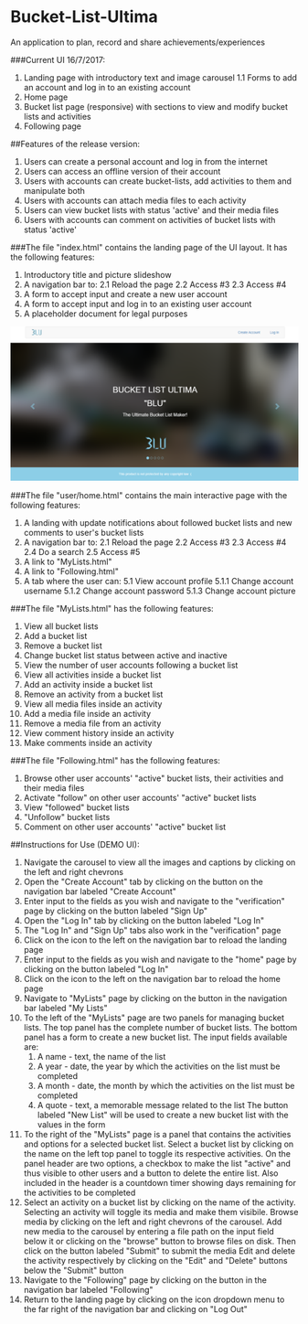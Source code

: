 
# Bucket-List-Ultima
An application to plan, record and share achievements/experiences

###Current UI 16/7/2017:
1. Landing page with introductory text and image carousel
    1.1 Forms to add an account and log in to an existing account
2. Home page
3. Bucket list page (responsive) with sections to view and modify bucket lists and activities
4. Following page

##Features of the release version:
1. Users can create a personal account and log in from the internet
2. Users can access an offline version of their account
3. Users with accounts can create bucket-lists, add activities to them and manipulate both
4. Users with accounts can attach media files to each activity
5. Users can view bucket lists with status 'active' and their media files
6. Users with accounts can comment on activities of bucket lists with status 'active'

###The file "index.html" contains the landing page of the UI layout. It has the following features:
1. Introductory title and picture slideshow
2. A navigation bar to:
    2.1 Reload the page
    2.2 Access #3
    2.3 Access #4
3. A form to accept input and create a new user account
4. A form to accept input and log in to an existing user account
5. A placeholder document for legal purposes

![alt text](progress_images/landing2.png "Landing Page - Home")

###The file "user/home.html" contains the main interactive page with the following features:
1. A landing with update notifications about followed bucket lists and new comments to user's bucket lists
2. A navigation bar to:
    2.1 Reload the page
    2.2 Access #3
    2.3 Access #4
    2.4 Do a search
    2.5 Access #5
3. A link to "MyLists.html"
4. A link to "Following.html" 
5. A tab where the user can:
    5.1 View account profile
        5.1.1 Change account username
        5.1.2 Change account password
        5.1.3 Change account picture
    

###The file "MyLists.html" has the following features:
1. View all bucket lists
2. Add a bucket list
3. Remove a bucket list
4. Change bucket list status between active and inactive
5. View the number of user accounts following a bucket list
6. View all activities inside a bucket list
7. Add an activity inside a bucket list
8. Remove an activity from a bucket list
9. View all media files inside an activity
10. Add a media file inside an activity
11. Remove a media file from an activity
12. View comment history inside an activity
13. Make comments inside an activity

###The file "Following.html" has the following features:
1. Browse other user accounts' "active" bucket lists, their activities and their media files
2. Activate "follow" on other user accounts' "active" bucket lists
3. View "followed" bucket lists
4. "Unfollow" bucket lists
5. Comment on other user accounts' "active" bucket list


##Instructions for Use (DEMO UI):
1. Navigate the carousel to view all the images and captions by clicking on the left and right chevrons
2. Open the "Create Account" tab by clicking on the button on the navigation bar labeled "Create Account"
3. Enter input to the fields as you wish and navigate to the "verification" page by clicking on the button labeled "Sign Up"
4. Open the "Log In" tab by clicking on the button labeled "Log In"
5. The "Log In" and "Sign Up" tabs also work in the "verification" page
6. Click on the icon to the left on the navigation bar to reload the landing page
7. Enter input to the fields as you wish and navigate to the "home" page by clicking on the button labeled "Log In"
8. Click on the icon to the left on the navigation bar to reload the home page
9. Navigate to "MyLists" page by clicking on the button in the navigation bar labeled "My Lists"
10. To the left of the "MyLists" page are two panels for managing bucket lists. 
    The top panel has the complete number of bucket lists.
    The bottom panel has a form to create a new bucket list. The input fields available are:
    1. A name - text, the name of the list
    2. A year - date, the year by which the activities on the list must be completed
    3. A month - date, the month by which the activities on the list must be completed
    4. A quote - text, a memorable message related to the list
    The button labeled "New List" will be used to create a new bucket list with the values in the form
11. To the right of the "MyLists" page is a panel that contains the activities and options for a selected bucket list. 
    Select a bucket list by clicking on the name on the left top panel to toggle its respective activities.
    On the panel header are two options, a checkbox to make the list "active" and thus visible to other users and a button to delete the entire list.
    Also included in the header is a countdown timer showing days remaining for the activities to be completed
12. Select an activity on a bucket list by clicking on the name of the activity.
    Selecting an activity will toggle its media and make them visibile.
    Browse media by clicking on the left and right chevrons of the carousel.
    Add new media to the carousel by entering a file path on the input field below it or clicking on the "browse" button to browse files on disk. Then click on the button labeled "Submit" to submit the media
    Edit and delete the activity respectively by clicking on the "Edit" and "Delete" buttons below the "Submit" button
13. Navigate to the "Following" page by clicking on the button in the navigation bar labeled "Following"
14. Return to the landing page by clicking on the icon dropdown menu to the far right of the navigation bar and clicking on "Log Out"
